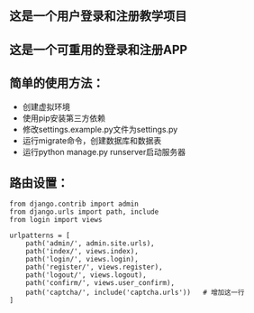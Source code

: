 ## 这是一个用户登录和注册教学项目
## 这是一个可重用的登录和注册APP


## 简单的使用方法：


- 创建虚拟环境
- 使用pip安装第三方依赖
- 修改settings.example.py文件为settings.py
- 运行migrate命令，创建数据库和数据表
- 运行python manage.py runserver启动服务器


## 路由设置：


    from django.contrib import admin
    from django.urls import path, include
    from login import views

    urlpatterns = [
        path('admin/', admin.site.urls),
        path('index/', views.index),
        path('login/', views.login),
        path('register/', views.register),
        path('logout/', views.logout),
        path('confirm/', views.user_confirm),
        path('captcha/', include('captcha.urls'))   # 增加这一行
    ]
